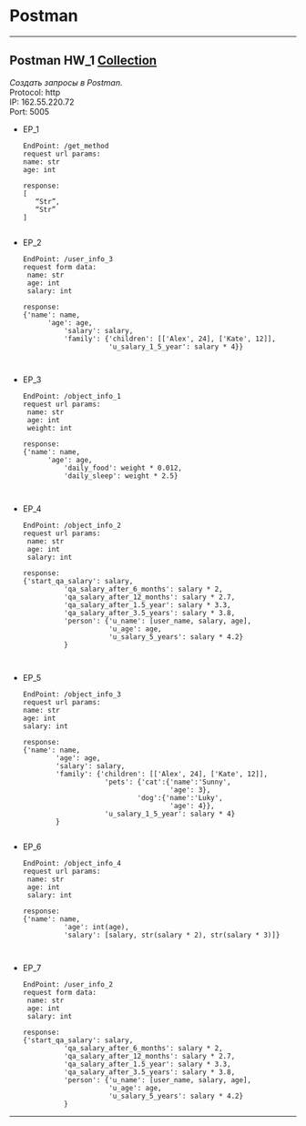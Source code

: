 # Postman
---
## Postman HW_1 [Collection](https://github.com/svy2789/Postman/blob/main/HW1postman_collection.json)

*Создать запросы в Postman.*  
Protocol: http  
IP: 162.55.220.72  
Port: 5005  

+ EP_1
	```Method: GET
  EndPoint: /get_method
  request url params: 
  name: str
  age: int

	response: 
	[
	   “Str”,
 	   “Str”
	]


+ EP_2
	```Method: POST
	EndPoint: /user_info_3
	request form data: 
	 name: str
	 age: int
	 salary: int

	response: 
	{'name': name,
		  'age': age,
	          'salary': salary,
	          'family': {'children': [['Alex', 24], ['Kate', 12]],
	                     'u_salary_1_5_year': salary * 4}}



+ EP_3
	```Method: GET
	EndPoint: /object_info_1
	request url params: 
	 name: str
	 age: int
	 weight: int

	response: 
	{'name': name,
		  'age': age,
	          'daily_food': weight * 0.012,
	          'daily_sleep': weight * 2.5}



+ EP_4
	```Method: GET
	EndPoint: /object_info_2
	request url params: 
	 name: str
	 age: int
	 salary: int

	response: 
	{'start_qa_salary': salary,
	          'qa_salary_after_6_months': salary * 2,
	          'qa_salary_after_12_months': salary * 2.7,
	          'qa_salary_after_1.5_year': salary * 3.3,
	          'qa_salary_after_3.5_years': salary * 3.8,
	          'person': {'u_name': [user_name, salary, age],
	                     'u_age': age,
	                     'u_salary_5_years': salary * 4.2}
	          }



+ EP_5
	```Method: GET
	EndPoint: /object_info_3
	request url params: 
 	name: str
 	age: int
 	salary: int

	response: 
	{'name': name,
          	'age': age,
          	'salary': salary,
          	'family': {'children': [['Alex', 24], ['Kate', 12]],
                     	'pets': {'cat':{'name':'Sunny',
                                     	'age': 3},
                              	'dog':{'name':'Luky',
                                     	'age': 4}},
                     	'u_salary_1_5_year': salary * 4}
          	}


+ EP_6
	```Method: GET
	EndPoint: /object_info_4
	request url params: 
	 name: str
	 age: int
	 salary: int
	
	response: 
	{'name': name,
	          'age': int(age),
	          'salary': [salary, str(salary * 2), str(salary * 3)]}



+ EP_7
	```Method: POST
	EndPoint: /user_info_2
	request form data: 
	 name: str
	 age: int
	 salary: int
	
	response: 
	{'start_qa_salary': salary,
	          'qa_salary_after_6_months': salary * 2,
	          'qa_salary_after_12_months': salary * 2.7,
	          'qa_salary_after_1.5_year': salary * 3.3,
	          'qa_salary_after_3.5_years': salary * 3.8,
	          'person': {'u_name': [user_name, salary, age],
	                     'u_age': age,
	                     'u_salary_5_years': salary * 4.2}
	          }
---
